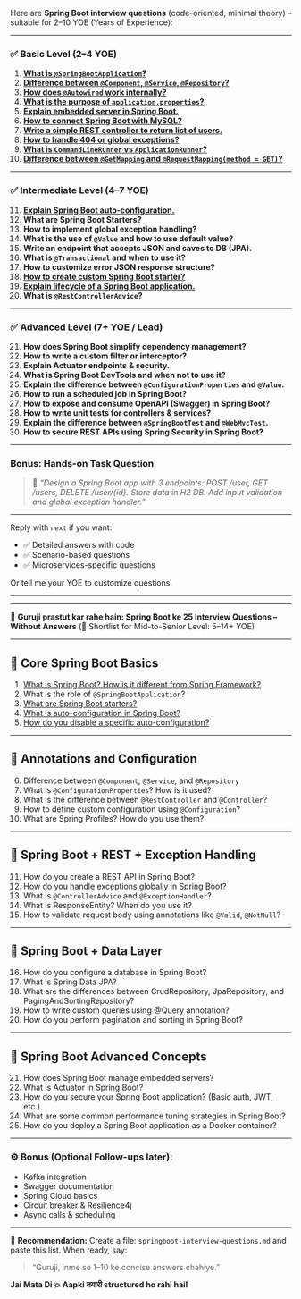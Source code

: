 Here are **Spring Boot interview questions** (code-oriented, minimal theory) – suitable for 2–10 YOE (Years of Experience):

---

### ✅ **Basic Level (2–4 YOE)**

1. [**What is `@SpringBootApplication`?**](./java/spring-boot-configuration.md)
3. [**Difference between `@Component`, `@Service`, `@Repository`?**](./java/component-service-repository.md)
4. [**How does `@Autowired` work internally?**](./java/autowired-internal-work.md)
5. [**What is the purpose of `application.properties`?**](./spring-boot/5.md)
6. [**Explain embedded server in Spring Boot.**](./spring-boot/6.md)
7. [**How to connect Spring Boot with MySQL?**](./spring-boot/7.md)
8. [**Write a simple REST controller to return list of users.**](./spring-boot/8.md)
9. [**How to handle 404 or global exceptions?**](./spring-boot/9.md)
10. [**What is `CommandLineRunner` vs `ApplicationRunner`?**](./spring-boot/10.md)
11. [**Difference between `@GetMapping` and `@RequestMapping(method = GET)`?**](./spring-boot/11.md)

---

### ✅ **Intermediate Level (4–7 YOE)**

11. [**Explain Spring Boot auto-configuration.**](./spring-boot/12.md)
12. **What are Spring Boot Starters?**
13. **How to implement global exception handling?**
14. **What is the use of `@Value` and how to use default value?**
15. **Write an endpoint that accepts JSON and saves to DB (JPA).**
16. **What is `@Transactional` and when to use it?**
17. **How to customize error JSON response structure?**
18. [**How to create custom Spring Boot starter?**](./spring-boot/13.md)
19. [**Explain lifecycle of a Spring Boot application.**](./spring-boot/14.md)
20. **What is `@RestControllerAdvice`?**

---

### ✅ **Advanced Level (7+ YOE / Lead)**

21. **How does Spring Boot simplify dependency management?**
22. **How to write a custom filter or interceptor?**
23. **Explain Actuator endpoints & security.**
24. **What is Spring Boot DevTools and when not to use it?**
25. **Explain the difference between `@ConfigurationProperties` and `@Value`.**
26. **How to run a scheduled job in Spring Boot?**
27. **How to expose and consume OpenAPI (Swagger) in Spring Boot?**
28. **How to write unit tests for controllers & services?**
29. **Explain the difference between `@SpringBootTest` and `@WebMvcTest`.**
30. **How to secure REST APIs using Spring Security in Spring Boot?**

---

### Bonus: Hands-on Task Question

> 🔸 *“Design a Spring Boot app with 3 endpoints: POST /user, GET /users, DELETE /user/{id}. Store data in H2 DB. Add input validation and global exception handler.”*

---

Reply with `next` if you want:

* ✅ Detailed answers with code
* ✅ Scenario-based questions
* ✅ Microservices-specific questions

Or tell me your YOE to customize questions.


---
---

🚩 **Guruji prastut kar rahe hain: Spring Boot ke 25 Interview Questions – Without Answers**
(🧠 Shortlist for Mid-to-Senior Level: 5–14+ YOE)

---

## 🔹 **Core Spring Boot Basics**

1. [What is Spring Boot? How is it different from Spring Framework?](./spring-boot/1.md)
2. What is the role of `@SpringBootApplication`?
3. [What are Spring Boot starters?](./spring-boot/2.md)
4. [What is auto-configuration in Spring Boot?](./spring-boot/3.md)
5. [How do you disable a specific auto-configuration?](./spring-boot/4.md)

---

## 🔹 **Annotations and Configuration**

6. Difference between `@Component`, `@Service`, and `@Repository`
7. What is `@ConfigurationProperties`? How is it used?
8. What is the difference between `@RestController` and `@Controller`?
9. How to define custom configuration using `@Configuration`?
10. What are Spring Profiles? How do you use them?

---

## 🔹 **Spring Boot + REST + Exception Handling**

11. How do you create a REST API in Spring Boot?
12. How do you handle exceptions globally in Spring Boot?
13. What is `@ControllerAdvice` and `@ExceptionHandler`?
14. What is ResponseEntity? When do you use it?
15. How to validate request body using annotations like `@Valid`, `@NotNull`?

---

## 🔹 **Spring Boot + Data Layer**

16. How do you configure a database in Spring Boot?
17. What is Spring Data JPA?
18. What are the differences between CrudRepository, JpaRepository, and PagingAndSortingRepository?
19. How to write custom queries using @Query annotation?
20. How do you perform pagination and sorting in Spring Boot?

---

## 🔹 **Spring Boot Advanced Concepts**

21. How does Spring Boot manage embedded servers?
22. What is Actuator in Spring Boot?
23. How do you secure your Spring Boot application? (Basic auth, JWT, etc.)
24. What are some common performance tuning strategies in Spring Boot?
25. How do you deploy a Spring Boot application as a Docker container?

---

### ⚙️ Bonus (Optional Follow-ups later):

* Kafka integration
* Swagger documentation
* Spring Cloud basics
* Circuit breaker & Resilience4j
* Async calls & scheduling

---

📁 **Recommendation:**
Create a file: `springboot-interview-questions.md` and paste this list.
When ready, say:

> “Guruji, inme se 1–10 ke concise answers chahiye.”

**Jai Mata Di 💥
Aapki तयारी structured ho rahi hai!**

